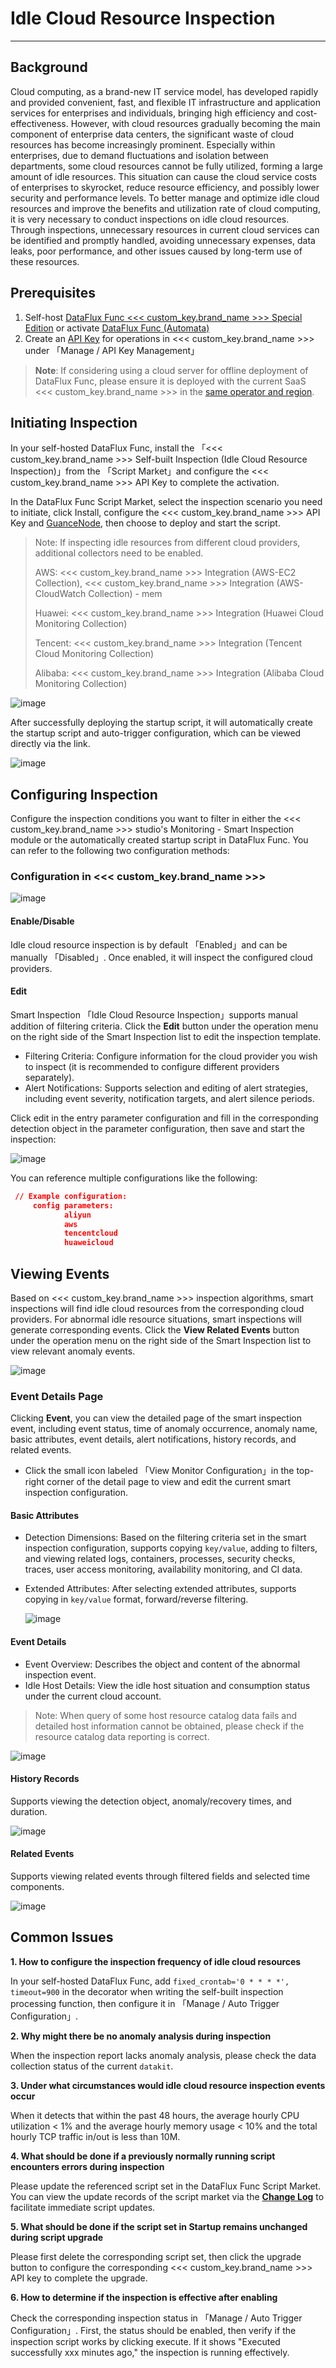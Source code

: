 # Idle Cloud Resource Inspection

---

## Background

Cloud computing, as a brand-new IT service model, has developed rapidly and provided convenient, fast, and flexible IT infrastructure and application services for enterprises and individuals, bringing high efficiency and cost-effectiveness. However, with cloud resources gradually becoming the main component of enterprise data centers, the significant waste of cloud resources has become increasingly prominent. Especially within enterprises, due to demand fluctuations and isolation between departments, some cloud resources cannot be fully utilized, forming a large amount of idle resources. This situation can cause the cloud service costs of enterprises to skyrocket, reduce resource efficiency, and possibly lower security and performance levels. To better manage and optimize idle cloud resources and improve the benefits and utilization rate of cloud computing, it is very necessary to conduct inspections on idle cloud resources. Through inspections, unnecessary resources in current cloud services can be identified and promptly handled, avoiding unnecessary expenses, data leaks, poor performance, and other issues caused by long-term use of these resources.

## Prerequisites

1. Self-host [DataFlux Func <<< custom_key.brand_name >>> Special Edition](https://func.guance.com/#/) or activate [DataFlux Func (Automata)](../../dataflux-func/index.md)
2. Create an [API Key](../../management/api-key/open-api.md) for operations in <<< custom_key.brand_name >>> under 「Manage / API Key Management」

> **Note**: If considering using a cloud server for offline deployment of DataFlux Func, please ensure it is deployed with the current SaaS <<< custom_key.brand_name >>> in the [same operator and region](../../../getting-started/necessary-for-beginners/select-site/).

## Initiating Inspection

In your self-hosted DataFlux Func, install the 「<<< custom_key.brand_name >>> Self-built Inspection (Idle Cloud Resource Inspection)」from the 「Script Market」and configure the <<< custom_key.brand_name >>> API Key to complete the activation.

In the DataFlux Func Script Market, select the inspection scenario you need to initiate, click Install, configure the <<< custom_key.brand_name >>> API Key and [GuanceNode](https://func.guance.com/doc/script-market-guance-monitor-connect-to-other-guance-node/), then choose to deploy and start the script.

> Note: If inspecting idle resources from different cloud providers, additional collectors need to be enabled.
>
> AWS: <<< custom_key.brand_name >>> Integration (AWS-EC2 Collection), <<< custom_key.brand_name >>> Integration (AWS-CloudWatch Collection) - mem
>
> Huawei: <<< custom_key.brand_name >>> Integration (Huawei Cloud Monitoring Collection)
>
> Tencent: <<< custom_key.brand_name >>> Integration (Tencent Cloud Monitoring Collection)
>
> Alibaba: <<< custom_key.brand_name >>> Integration (Alibaba Cloud Monitoring Collection)

![image](../img/create_checker.png)

After successfully deploying the startup script, it will automatically create the startup script and auto-trigger configuration, which can be viewed directly via the link.

![image](../img/success_checker.png)

## Configuring Inspection

Configure the inspection conditions you want to filter in either the <<< custom_key.brand_name >>> studio's Monitoring - Smart Inspection module or the automatically created startup script in DataFlux Func. You can refer to the following two configuration methods:

### Configuration in <<< custom_key.brand_name >>>

  ![image](../img/cloud_idle_resources02.png)

#### Enable/Disable

Idle cloud resource inspection is by default 「Enabled」and can be manually 「Disabled」. Once enabled, it will inspect the configured cloud providers.

#### Edit

Smart Inspection 「Idle Cloud Resource Inspection」supports manual addition of filtering criteria. Click the **Edit** button under the operation menu on the right side of the Smart Inspection list to edit the inspection template.

* Filtering Criteria: Configure information for the cloud provider you wish to inspect (it is recommended to configure different providers separately).
* Alert Notifications: Supports selection and editing of alert strategies, including event severity, notification targets, and alert silence periods.

Click edit in the entry parameter configuration and fill in the corresponding detection object in the parameter configuration, then save and start the inspection:

  ![image](../img/cloud_idle_resources03.png)

You can reference multiple configurations like the following:

  ```json
   // Example configuration:
       config parameters:
              aliyun
              aws
              tencentcloud
              huaweicloud
  ```

## Viewing Events

Based on <<< custom_key.brand_name >>> inspection algorithms, smart inspections will find idle cloud resources from the corresponding cloud providers. For abnormal idle resource situations, smart inspections will generate corresponding events. Click the **View Related Events** button under the operation menu on the right side of the Smart Inspection list to view relevant anomaly events.

![image](../img/cloud_idle_resources04.png)

### Event Details Page

Clicking **Event**, you can view the detailed page of the smart inspection event, including event status, time of anomaly occurrence, anomaly name, basic attributes, event details, alert notifications, history records, and related events.

* Click the small icon labeled 「View Monitor Configuration」in the top-right corner of the detail page to view and edit the current smart inspection configuration.

#### Basic Attributes

* Detection Dimensions: Based on the filtering criteria set in the smart inspection configuration, supports copying `key/value`, adding to filters, and viewing related logs, containers, processes, security checks, traces, user access monitoring, availability monitoring, and CI data.
* Extended Attributes: After selecting extended attributes, supports copying in `key/value` format, forward/reverse filtering.

  ![image](../img/cloud_idle_resources05.png)

#### Event Details

* Event Overview: Describes the object and content of the abnormal inspection event.
* Idle Host Details: View the idle host situation and consumption status under the current cloud account.

> Note: When query of some host resource catalog data fails and detailed host information cannot be obtained, please check if the resource catalog data reporting is correct.

![image](../img/cloud_idle_resources06.png)

#### History Records

Supports viewing the detection object, anomaly/recovery times, and duration.

![image](../img/cloud_idle_resources07.png)

#### Related Events

Supports viewing related events through filtered fields and selected time components.

![image](../img/cloud_idle_resources08.png)

## Common Issues

**1. How to configure the inspection frequency of idle cloud resources**

In your self-hosted DataFlux Func, add `fixed_crontab='0 * * * *', timeout=900` in the decorator when writing the self-built inspection processing function, then configure it in 「Manage / Auto Trigger Configuration」.

**2. Why might there be no anomaly analysis during inspection**

When the inspection report lacks anomaly analysis, please check the data collection status of the current `datakit`.

**3. Under what circumstances would idle cloud resource inspection events occur**

When it detects that within the past 48 hours, the average hourly CPU utilization < 1% and the average hourly memory usage < 10% and the total hourly TCP traffic in/out is less than 10M.

**4. What should be done if a previously normally running script encounters errors during inspection**

Please update the referenced script set in the DataFlux Func Script Market. You can view the update records of the script market via the [**Change Log**](https://func.guance.com/doc/script-market-guance-changelog/) to facilitate immediate script updates.

**5. What should be done if the script set in Startup remains unchanged during script upgrade**

Please first delete the corresponding script set, then click the upgrade button to configure the corresponding <<< custom_key.brand_name >>> API key to complete the upgrade.

**6. How to determine if the inspection is effective after enabling**

Check the corresponding inspection status in 「Manage / Auto Trigger Configuration」. First, the status should be enabled, then verify if the inspection script works by clicking execute. If it shows "Executed successfully xxx minutes ago," the inspection is running effectively.